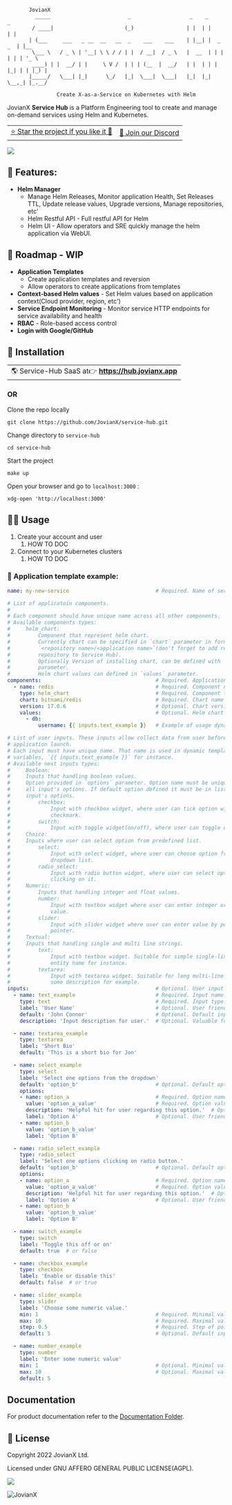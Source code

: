 ```
       JovianX
         _____                         _                   _    _           _
        / ____|                       (_)                 | |  | |         | |
       | (___     ___   _ __  __   __  _    ___    ___    | |__| |  _   _  | |__
        \___ \   / _ \ | '__| \ \ / / | |  / __|  / _ \   |  __  | | | | | | '_ \
        ____) | |  __/ | |     \ V /  | | | (__  |  __/   | |  | | | |_| | | |_) |
       |_____/   \___| |_|      \_/   |_|  \___|  \___|   |_|  |_|  \__,_| |_.__/

                Create X-as-a-Service on Kubernetes with Helm
```

JovianX **Service Hub** is a Platform Engineering tool to create and manage on-demand services using Helm and Kubernetes.

<table><tbody><tr><td><a href="https://github.com/JovianX/service-hub/stargazers">⭐ Star the project if you like it 🤩</a></td><td><a href="https://discord.gg/sAWBJxrh">💬 Join our Discord</a></td></tr></tbody></table>

![](https://user-images.githubusercontent.com/2787296/194758301-d50ad7a3-ea8d-4b56-91bf-01bf732c4fce.png)

## 🦄 Features:

*   **Helm Manager**
    *   Manage Helm Releases, Monitor application Health, Set Releases TTL, Update release values, Upgrade versions, Manage repositories, etc'
    *   Helm Restful API - Full restful API for Helm
    *   Helm UI - Allow operators and SRE quickly manage the helm application via WebUI.

## 🚀 Roadmap - WIP

*   **Application Templates**
    *   Create application templates and reversion
    *   Allow operators to create applications from templates
*   **Context-based Helm values** - Set Helm values based on application context(Cloud provider, region, etc')
*   **Service Endpoint Monitoring** - Monitor service HTTP endpoints for service availability and health
*   **RBAC** - Role-based access control
*   **Login with Google/GitHub**

## 👷 Installation

<table><tbody><tr><td>🌎 Service-Hub SaaS at👉 <a href="https://hub.jovianx.app/"><strong>https://hub.jovianx.app</strong></a></td></tr></tbody></table>

### OR

Clone the repo locally

```shell
git clone https://github.com/JovianX/service-hub.git
```

Change directory to `service-hub`

```shell
cd service-hub
```

Start the project

```shell
make up
```

Open your browser and go to `localhost:3000` :

```shell
xdg-open 'http://localhost:3000'
```

## 🤽‍♀️ Usage

1.  Create your account and user
    1.  HOW TO DOC
2.  Connect to your Kubernetes clusters
    1.  HOW TO DOC

### 🍱 Application template example:

```yaml
name: my-new-service                            # Required. Name of service.

# List of applicatoin components.
#
# Each component should have unique name across all other components.
# Available components types:
#     helm_chart:
#         Component that represent helm chart.
#         Currently chart can be specified in `chart` parameter in format
#         `<repository name>/<application name>`(don't forget to add required
#         repository to Service Hub).
#         Optionally Version of installing chart, can be defined with `version`
#         parameter.
#         Helm chart values can defined in `values` parameter.
components:                                     # Required. Application components list.
  - name: redis                                 # Required. Component name.
    type: helm_chart                            # Required. Component type.
    chart: bitnami/redis                        # Required. Chart name in format `<repository name>/<application name>`.
    version: 17.0.6                             # Optional. Chart version to install.
    values:                                     # Optional. Helm chart values to install/update.
      - db:
          username: {{ inputs.text_example }}   # Example of usage dynamic tempalte variables.

# List of user inputs. These inputs allow collect data from user before
# application launch.
# Each input must have unique name. That name is used in dynamic template
# variables, `{{ inputs.text_example }}` for instance.
# Available next inputs types:
#     Boolean:
#     Inputs that handling boolean values.
#     Option provided in `options` parameter. Option name must be unique across
#     all input's options. If default option defined it must be in list of
#     input's options.
#         checkbox:
#             Input with checkbox widget, where user can tick option with
#             checkmark.
#         switch:
#             Input with toggle widget(on/off), where user can toggle option.
#     Choice:
#     Inputs where user can select option from predefined list.
#         select:
#             Input with select widget, where user can choose option from
#             dropdown list.
#         radio_select:
#             Input with radio button widget, where user can select option by
#             clicking on it.
#     Numeric:
#         Inputs that handling integer and float values.
#         number:
#             Input with textbox widget where user can enter integer or float
#             value.
#         slider:
#             Input with slider widget where user can enter value by pooling
#             pointer.
#     Textual:
#     Inputs that handling single and multi line strings.
#         text:
#             Input with textbox widget. Suitable for simple single-line string,
#             entity name for instance.
#         textarea:
#             Input with textarea widget. Suitable for long multi-line string,
#             some description for example.
inputs:                                         # Optional. User input list.
  - name: text_example                          # Required. Input name. Used in template dynamic variables. Must be unique acros all inputs.
    type: text                                  # Required. Input type.
    label: 'User Name'                          # Optional. User friendly short input title.
    default: 'John Connor'                      # Optional. Default input value. Used if was no input from user.
    description: 'Input description for user.'  # Optional. Valuable for user description of this input.

  - name: textarea_example
    type: textarea
    label: 'Short Bio'
    default: 'This is a short bio for Jon'

  - name: select_example
    type: select
    label: 'Select one options from the dropdown'
    default: 'option_b'                         # Optional. Default option. Must be in list of input's options.
    options:
    - name: option_a                            # Required. Option name. Must be unique across all input's options.
      value: 'option_a_value'                   # Required. Option value that will put into dynamic template variable(in this case `{{ inputs.select_example }}`).
      description: 'Helpful hit for user regarding this option.'  # Optional. User valuable description what consequences will face user if choose this option.
      label: 'Option A'                         # Optional. User friendly short option title.
    - name: option_b
      value: 'option_b_value'
      label: 'Option B'

  - name: radio_select_example
    type: radio_select
    label: 'Select one options clicking on radio button.'
    default: 'option_b'                         # Optional. Default option. Must be in list of input's options.
    options:
    - name: option_a                            # Required. Option name. Must be unique across all input's options.
      value: 'option_a_value'                   # Required. Option value that will put into dynamic template variable(in this case `{{ inputs.radio_select_example }}`).
      description: 'Helpful hit for user regarding this option.'  # Optional. User valuable description what consequences will face user if choose this option.
      label: 'Option A'                         # Optional. User friendly short option title.
    - name: option_b
      value: 'option_b_value'
      label: 'Option B'

  - name: switch_example
    type: switch
    label: 'Toggle this off or on'
    default: true  # or false

  - name: checkbox_example
    type: checkbox
    label: 'Enable or disable this'
    default: false  # or true

  - name: slider_example
    type: slider
    label: 'Choose some numeric value.'
    min: 1                                      # Required. Minimal value.
    max: 10                                     # Required. Maximal value.
    step: 0.5                                   # Required. Step of pointer.
    default: 5                                  # Optional. Default input value. Must be greater or equal minimal value and less of equal maximal value.

  - name: number_example
    type: number
    label: 'Enter some numeric value'
    min: 1                                      # Optional. Minimal value.
    max: 10                                     # Optional. Maximal value.
    default: 5

```

## Documentation

For product documentation refer to the [Documentation Folder](documentation/README.md).

## 📜 License

Copyright 2022 JovianX Ltd.

Licensed under GNU AFFERO GENERAL PUBLIC LICENSE(AGPL).

![](=250x)

![JovianX](https://jovianx.com/wp-content/uploads/2021/05/Logo2-2.png)
